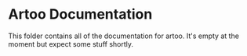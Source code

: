 # Artoo Documentation
This folder contains all of the documentation for artoo.  It's empty at the moment but expect some stuff shortly.
